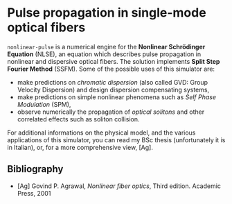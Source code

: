 # Pulse propagation in single-mode optical fibers
`nonlinear-pulse` is a numerical engine for the **Nonlinear Schrödinger Equation** (NLSE), an equation which describes pulse propagation in nonlinear and dispersive optical fibers. The solution implements **Split Step Fourier Method** (SSFM). 
Some of the possible uses of this simulator are:
- make predictions on _chromatic dispersion_ (also called GVD: Group Velocity Dispersion) and design dispersion compensating systems,
- make predictions on simple nonlinear phenomena such as _Self Phase Modulation_ (SPM),
- observe numerically the propagation of _optical solitons_ and other correlated effects such as soliton collision.

For additional informations on the physical model, and the various applications of this simulator, you can read my BSc thesis (unfortunately it is in Italian), or, for a more comprehensive view, [Ag].

## Bibliography
- [Ag] Govind P. Agrawal, _Nonlinear fiber optics_, Third edition. Academic Press, 2001